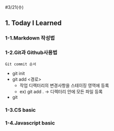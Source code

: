 #3/21(수)

## 1. Today I Learned

### 1-1.Markdown 작성법

### 1-2.Git과 Github사용법
    Git commit 순서
* git init
* git add <경로>
    * 작업 디렉터리의 변경사항을 스테이징 영역에 등록
    * ex) git add . -> 디렉터리 안에 모든 파일 등록
* git 
### 1-3.CS basic

### 1-4.Javascript basic